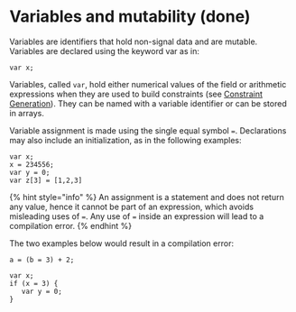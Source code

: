 # Variables and mutability \(done\)

Variables are identifiers that hold non-signal data and are mutable. Variables are declared using the keyword var as in:

```text
var x;
```

Variables, called `var`, hold either numerical values of the field or arithmetic expressions when they are used to build constraints \(see [Constraint Generation](../constraint-generation.md)\). They can be named with a variable identifier or can be stored in arrays.

Variable assignment is made using the single equal symbol `=`. Declarations may also include an initialization, as in the following examples:

```text
var x;
x = 234556;
var y = 0;
var z[3] = [1,2,3]
```

{% hint style="info" %}
An assignment is a statement and does not return any value, hence it cannot be part of an expression, which avoids misleading uses of `=`. Any use of `=` inside an expression will lead to a compilation error.
{% endhint %}

The two examples below would result in a compilation error:

```text
a = (b = 3) + 2;
```

```text
var x;
if (x = 3) {
   var y = 0;
}
```

